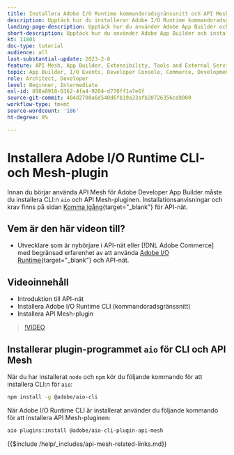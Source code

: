 ```yaml
---
title: Installera Adobe I/O Runtime kommandoradsgränssnitt och API Mesh-plugin
description: Upptäck hur du installerar Adobe I/O Runtime kommandoradsgränssnitt och API Mesh-plugin
landing-page-description: Upptäck hur du använder Adobe App Builder och installerar Adobe I/O Runtime med API Mesh-plugin.
short-description: Upptäck hur du använder Adobe App Builder och installerar Adobe I/O Runtime med API Mesh-plugin.
kt: 11801
doc-type: tutorial
audience: all
last-substantial-update: 2023-2-8
feature: API Mesh, App Builder, Extensibility, Tools and External Services, Backend Development
topic: App Builder, I/O Events, Developer Console, Commerce, Development, Integrations
role: Architect, Developer
level: Beginner, Intermediate
exl-id: 898a0918-0362-4fa4-9204-d770ff1a7e6f
source-git-commit: 404d2708a6d540d6fb19a33afb20726356cd8000
workflow-type: tm+mt
source-wordcount: '186'
ht-degree: 0%

---
```


# Installera Adobe I/O Runtime CLI- och Mesh-plugin

Innan du börjar använda API Mesh för Adobe Developer App Builder måste du installera CLI:n `aio` och API Mesh-pluginen.
Installationsanvisningar och krav finns på sidan [Komma igång](https://developer.adobe.com/graphql-mesh-gateway/gateway/getting-started/){target="_blank"} för API-nät.

## Vem är den här videon till?

* Utvecklare som är nybörjare i API-nät eller [!DNL Adobe Commerce] med begränsad erfarenhet av att använda [Adobe I/O Runtime](https://developer.adobe.com/runtime/docs/guides/overview/){target="_blank"} och API-nät.

## Videoinnehåll

* Introduktion till API-nät
* Installera Adobe I/O Runtime CLI (kommandoradsgränssnitt)
* Installera API Mesh-plugin

>[!VIDEO](https://video.tv.adobe.com/v/3430770?quality=12&learn=on&captions=swe)

## Installerar plugin-programmet `aio` för CLI och API Mesh

När du har installerat `node` och `npm` kör du följande kommando för att installera CLI:n för `aio`:

```bash
npm install -g @adobe/aio-cli
```

När Adobe I/O Runtime CLI är installerat använder du följande kommando för att installera API Mesh-pluginen:

```bash
aio plugins:install @adobe/aio-cli-plugin-api-mesh
```

{{$include /help/_includes/api-mesh-related-links.md}}
